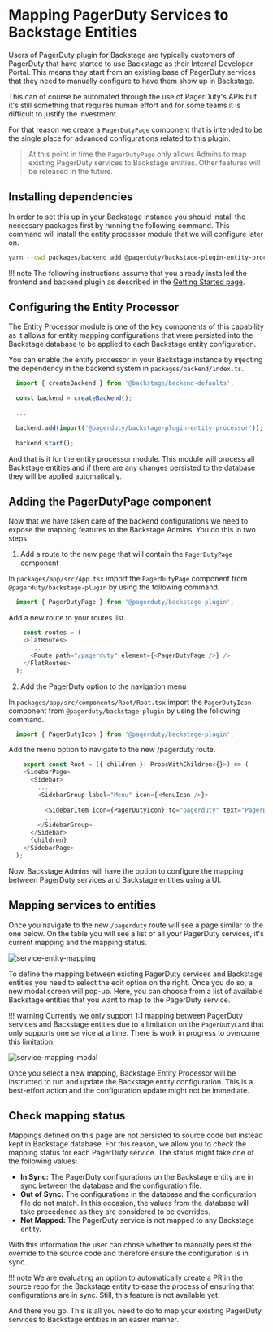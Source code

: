 # Mapping PagerDuty Services to Backstage Entities

Users of PagerDuty plugin for Backstage are typically customers of PagerDuty that have started to use Backstage as their Internal Developer Portal. This means they start from an existing base of PagerDuty services that they need to manually configure to have them show up in Backstage.

This can of course be automated through the use of PagerDuty's APIs but it's still something that requires human effort and for some teams it is difficult to justify the investment.

For that reason we create a `PagerDutyPage` component that is intended to be the single place for advanced configurations related to this plugin.

> At this point in time the `PagerDutyPage` only allows Admins to map existing PagerDuty services to Backstage entities. Other features will be released in the future.

## Installing dependencies

In order to set this up in your Backstage instance you should install the necessary packages first by running the following command. This command will install the entity processor module that we will configure later on.

```bash
yarn --cwd packages/backend add @pagerduty/backstage-plugin-entity-processor
```

!!! note
    The following instructions assume that you already installed the frontend and backend plugin as described in the [Getting Started page](/backstage-plugin-docs/getting-started/backstage).

## Configuring the Entity Processor

The Entity Processor module is one of the key components of this capability as it allows for entity mapping configurations that were persisted into the Backstage database to be applied to each Backstage entity configuration.

You can enable the entity processor in your Backstage instance by injecting the dependency in the backend system in `packages/backend/index.ts`.

```typescript
  import { createBackend } from '@backstage/backend-defaults';

  const backend = createBackend();
  
  ...

  backend.add(import('@pagerduty/backstage-plugin-entity-processor')); // <-- This is the line you want to add
  
  backend.start();
```

And that is it for the entity processor module. This module will process all Backstage entities and if there are any changes persisted to the database they will be applied automatically.

## Adding the PagerDutyPage component

Now that we have taken care of the backend configurations we need to expose the mapping features to the Backstage Admins. You do this in two steps.

1. Add a route to the new page that will contain the `PagerDutyPage` component

  In `packages/app/src/App.tsx` import the `PagerDutyPage` component from `@pagerduty/backstage-plugin` by using the following command.

  ```typescript
    import { PagerDutyPage } from '@pagerduty/backstage-plugin';
  ```
  
  Add a new route to your routes list.

  ```typescript
      const routes = (
      <FlatRoutes>
        ...
        <Route path="/pagerduty" element={<PagerDutyPage />} />
      </FlatRoutes>
    );
  ```

2. Add the PagerDuty option to the navigation menu

  In `packages/app/src/components/Root/Root.tsx` import the `PagerDutyIcon` component from `@pagerduty/backstage-plugin` by using the following command.

  ```typescript
    import { PagerDutyIcon } from '@pagerduty/backstage-plugin';
  ```
    
  Add the menu option to navigate to the new /pagerduty route.

  ```typescript
      export const Root = ({ children }: PropsWithChildren<{}>) => (
      <SidebarPage>
        <Sidebar>
          ...
          <SidebarGroup label="Menu" icon={<MenuIcon />}>
            ...
            <SidebarItem icon={PagerDutyIcon} to="pagerduty" text="PagerDuty" />
            ...
          </SidebarGroup>
        </Sidebar>
        {children}
      </SidebarPage>
    );
  ```

Now, Backstage Admins will have the option to configure the mapping between PagerDuty services and Backstage entities using a UI.

## Mapping services to entities

Once you navigate to the new `/pagerduty` route will see a page similar to the one below. On the table you will see a list of all your PagerDuty services, it's current mapping and the mapping status.

![service-entity-mapping](../images/service-entity-mapping.png)

To define the mapping between existing PagerDuty services and Backstage entities you need to select the edit option on the right. Once you do so, a new modal screen will pop-up. Here, you can choose from a list of available Backstage entities that you want to map to the PagerDuty service.

!!! warning
    Currently we only support 1:1 mapping between PagerDuty services and Backstage entities due to a limitation on the `PagerDutyCard` that only supports one service at a time. There is work in progress to overcome this limitation.

![service-mapping-modal](../images/service-entity-mapping-modal.png)

Once you select a new mapping, Backstage Entity Processor will be instructed to run and update the Backstage entity configuration. This is a best-effort action and the configuration update might not be immediate.

## Check mapping status

Mappings defined on this page are not persisted to source code but instead kept in Backstage database. For this reason, we allow you to check the mapping status for each PagerDuty service. The status might take one of the following values:

- **In Sync:** The PagerDuty configurations on the Backstage entity are in sync between the database and the configuration file.
- **Out of Sync:** The configurations in the database and the configuration file do not match. In this occasion, the values from the database will take precedence as they are considered to be overrides.
- **Not Mapped:** The PagerDuty service is not mapped to any Backstage entity.

With this information the user can chose whether to manually persist the override to the source code and therefore ensure the configuration is in sync.

!!! note
    We are evaluating an option to automatically create a PR in the source repo for the Backstage entity to ease the process of ensuring that configurations are in sync. Still, this feature is not available yet.

And there you go. This is all you need to do to map your existing PagerDuty services to Backstage entities in an easier manner.
